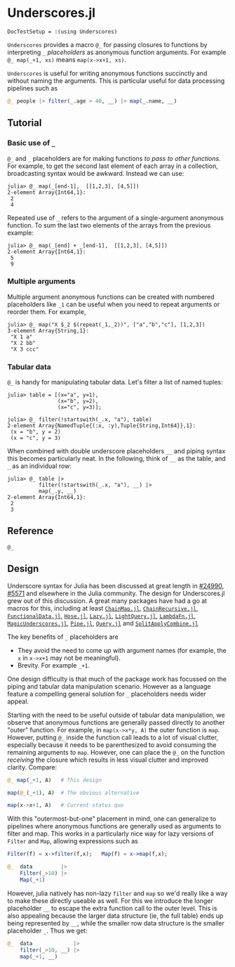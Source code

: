 # Underscores.jl

```@meta
DocTestSetup = :(using Underscores)
```

`Underscores` provides a macro `@_` for passing closures to functions by
interpreting `_` *placeholders* as anonymous function arguments. For example
`@_ map(_+1, xs)` means `map(x->x+1, xs)`.

`Underscores` is useful for writing anonymous functions succinctly and without
naming the arguments. This is particular useful for data processing pipelines
such as
```julia
@_ people |> filter(_.age > 40, __) |> map(_.name, __)
```

## Tutorial

### Basic use of `_`

`@_` and `_` placeholders are for making functions *to pass to other
functions*. For example, to get the second last element of each array in a
collection, broadcasting syntax would be awkward. Instead we can use:

```jldoctest
julia> @_ map(_[end-1],  [[1,2,3], [4,5]])
2-element Array{Int64,1}:
 2
 4
```

Repeated use of `_` refers to the argument of a single-argument anonymous
function. To sum the last two elements of the arrays from the previous example:

```jldoctest
julia> @_ map(_[end] + _[end-1],  [[1,2,3], [4,5]])
2-element Array{Int64,1}:
 5
 9
```

### Multiple arguments

Multiple argument anonymous functions can be created with numbered placeholders
like `_1` can be useful when you need to repeat arguments or reorder them. For
example,

```jldoctest
julia> @_ map("X $_2 $(repeat(_1,_2))", ["a","b","c"], [1,2,3])
3-element Array{String,1}:
 "X 1 a"
 "X 2 bb"
 "X 3 ccc"
```

### Tabular data

`@_` is handy for manipulating tabular data. Let's filter a list of named
tuples:

```jldoctest tabular
julia> table = [(x="a", y=1),
                (x="b", y=2),
                (x="c", y=3)];

julia> @_ filter(!startswith(_.x, "a"), table)
2-element Array{NamedTuple{(:x, :y),Tuple{String,Int64}},1}:
 (x = "b", y = 2)
 (x = "c", y = 3)
```

When combined with double underscore placeholders `__` and piping syntax this
becomes particularly neat. In the following, think of `__` as the table, and
`_` as an individual row:

```jldoctest tabular
julia> @_ table |>
          filter(!startswith(_.x, "a"), __) |>
          map(_.y, __)
2-element Array{Int64,1}:
 2
 3
```


## Reference

```@docs
@_
```

## Design

Underscore syntax for Julia has been discussed at great length in
[#24990](https://github.com/JuliaLang/julia/pull/24990),
[#5571](https://github.com/JuliaLang/julia/issues/5571) and elsewhere in the
Julia community. The design for Underscores.jl grew out of this discussion.
A great many packages have had a go at macros for this, including at least
[`ChainMap.jl`](https://github.com/bramtayl/ChainMap.jl),
[`ChainRecursive.jl`](https://github.com/bramtayl/ChainRecursive.jl),
[`FunctionalData.jl`](https://github.com/rened/FunctionalData.jl),
[`Hose.jl`](https://github.com/FNj/Hose.jl/),
[`Lazy.jl`](https://github.com/MikeInnes/Lazy.jl),
[`LightQuery.jl`](https://github.com/bramtayl/LightQuery.jl),
[`LambdaFn.jl`](https://github.com/haberdashPI/LambdaFn.jl),
[`MagicUnderscores.jl`](https://github.com/c42f/MagicUnderscores.jl),
[`Pipe.jl`](https://github.com/oxinabox/Pipe.jl),
[`Query.jl`](https://github.com/queryverse/Query.jl) and
[`SplitApplyCombine.jl`](https://github.com/JuliaData/SplitApplyCombine.jl)

The key benefits of `_` placeholders are
* They avoid the need to come up with argument names (for example, the `x` in
  `x->x+1` may not be meaningful).
* Brevity. For example `_+1`.

One design difficulty is that much of the package work has focussed on the
piping and tabular data manipulation scenario. However as a language feature a
compelling general solution for `_` placeholders needs wider appeal.

Starting with the need to be useful outside of tabular data manipulation, we
observe that anonymous functions are generally passed directly to another
"outer" function. For example, in `map(x->x*y, A)` the outer function is `map`.
However, putting `@_` inside the function call leads to a lot of visual
clutter, especially because it needs to be parenthesized to avoid consuming the
remaining arguments to `map`. However, one can place the `@_` on the function
*receiving* the closure which results in less visual clutter and improved
clarity. Compare:

```julia
@_ map(_+1, A)   # This design

map(@_(_+1), A)  # The obvious alternative

map(x->x+1, A)   # Current status quo
```

With this "outermost-but-one" placement in mind, one can generalize to
pipelines where anonymous functions are generally used as arguments to filter
and map. This works in a particularly nice way for lazy versions of `Filter`
and `Map`, allowing expressions such as

```julia
Filter(f) = x->filter(f,x);   Map(f) = x->map(f,x);

@_  data         |>
    Filter(_>10) |>
    Map(_+1)
```

However, julia natively has non-lazy `filter` and `map` so we'd really like a
way to make these directly useable as well. For this we introduce the longer
placeholder `__` to escape the extra function call to the outer level. This is
also appealing because the larger data structure (ie, the full table) ends up
being represented by `__`, while the smaller row data structure is the smaller
placeholder `_`. Thus we get:

```julia
@_  data             |>
    filter(_>10, __) |>
    map(_+1, __)
```
